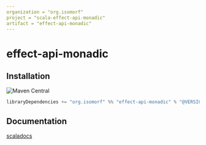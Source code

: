 ```yaml
---
organization = "org.isomorf"
project = "scala-effect-api-monadic"
artifact = "effect-api-monadic"
---
```


[//]: # (NOTE: do not edit `README.md` in root, only edit from `src/site-preprocess/README.md`)


# effect-api-monadic

## Installation

![Maven Central](https://img.shields.io/maven-central/v/org.isomorf/effect-api-monadic_2.12.svg?style=for-the-badge)

```scala
libraryDependencies += "org.isomorf" %% "effect-api-monadic" % "@VERSION@"
```

## Documentation

[scaladocs](http://isomorf-org.github.io/scala-effect-api-monadic/scaladocs/api/@VERSION@/org/isomorf/foundation/runtime/effects/index.html)
